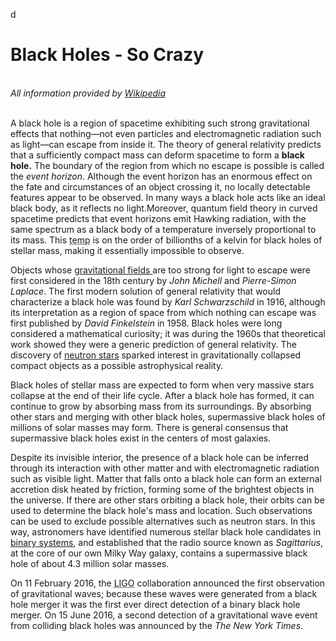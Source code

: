 d<!DOCTYPE html>
<html lang="en">
	<head>
		<meta charset="utf-8">	
		<title> Black Holes by Briar</title>
	</head>
<body>
	<h1>Black Holes - So Crazy</h1>
<br>
<i>All information provided by <a href="https://en.wikipedia.org/wiki/Black_hole">Wikipedia</a></i>
<br>
<br>
<p>A black hole is a region of spacetime exhibiting such strong gravitational effects that nothing—not even particles and electromagnetic radiation such as light—can escape from inside it. The theory of general relativity predicts that a sufficiently compact mass can deform spacetime to form a <strong>black hole.</strong> The boundary of the region from which no escape is possible is called the <i class="event">event horizon</i>. Although the event horizon has an enormous effect on the fate and circumstances of an object crossing it, no locally detectable features appear to be observed. In many ways a black hole acts like an ideal black body, as it reflects no light.Moreover, quantum field theory in curved spacetime predicts that event horizons emit Hawking radiation, with the same spectrum as a black body of a temperature inversely proportional to its mass. This <abbr title="temperature">temp</abbr> is on the order of billionths of a kelvin for black holes of stellar mass, making it essentially impossible to observe.</p>
<!-- this is a comment that needs to be hidden -->
<p>Objects whose <a href="https://en.wikipedia.org/wiki/Gravitational_field">gravitational fields </a>are too strong for light to escape were first considered in the 18th century by <i class="person">John Michell</i> and <i class="person">Pierre-Simon Laplace</i>. The first modern solution of general relativity that would characterize a black hole was found by <i class="person">Karl Schwarzschild</i> in 1916, although its interpretation as a region of space from which nothing can escape was first published by <i class="person">David Finkelstein</i> in 1958. Black holes were long considered a mathematical curiosity; it was during the 1960s that theoretical work showed they were a generic prediction of general relativity. The discovery of <a href="https://en.wikipedia.org/wiki/Neutron_star">neutron stars</a> sparked interest in gravitationally collapsed compact objects as a possible astrophysical reality.</p>

<p>Black holes of stellar mass are expected to form when very massive stars collapse at the end of their life cycle. After a black hole has formed, it can continue to grow by absorbing mass from its surroundings. By absorbing other stars and merging with other black holes, supermassive black holes of millions of solar masses may form. There is general consensus that supermassive black holes exist in the centers of most galaxies.</p>

<p>Despite its invisible interior, the presence of a black hole can be inferred through its interaction with other matter and with electromagnetic radiation such as visible light. Matter that falls onto a black hole can form an external accretion disk heated by friction, forming some of the brightest objects in the universe. If there are other stars orbiting a black hole, their orbits can be used to determine the black hole's mass and location. Such observations can be used to exclude possible alternatives such as neutron stars. In this way, astronomers have identified numerous stellar black hole candidates in <a href="https://en.wikipedia.org/wiki/Binary_star">binary systems</a>, and established that the radio source known as <i lang="eng">Sagittarius</i>, at the core of our own Milky Way galaxy, contains a supermassive black hole of about 4.3 million solar masses.</p>

<p>On <time datetime="2016-02-11">11 February 2016</time>, the <abbr title="Laser Interferometer Gravitational-Wave Observatory">LIGO</abbr> collaboration announced the first observation of gravitational waves; because these waves were generated from a black hole merger it was the first ever direct detection of a binary black hole merger. On <time datetime="2016-06-15">15 June 2016</time>, a second detection of a gravitational wave event from colliding black holes was announced by the <cite class="magazine">The New York Times</cite>.</p>
</body>
</html>
